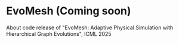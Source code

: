 # EvoMesh (Coming soon)
About code release of "EvoMesh: Adaptive Physical Simulation with Hierarchical Graph Evolutions", ICML 2025
